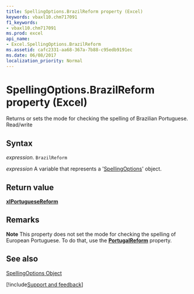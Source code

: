 ```yaml
---
title: SpellingOptions.BrazilReform property (Excel)
keywords: vbaxl10.chm717091
f1_keywords:
- vbaxl10.chm717091
ms.prod: excel
api_name:
- Excel.SpellingOptions.BrazilReform
ms.assetid: cafc2331-aa68-367a-7b88-c95edb9191ec
ms.date: 06/08/2017
localization_priority: Normal
---
```



# SpellingOptions.BrazilReform property (Excel)

Returns or sets the mode for checking the spelling of Brazilian Portuguese. Read/write


## Syntax

_expression_. `BrazilReform`

_expression_ A variable that represents a '[SpellingOptions](Excel.SpellingOptions.md)' object.


## Return value

 **[xlPortugueseReform](Excel.XlPortugueseReform.md)**


## Remarks




 **Note**  This property does not set the mode for checking the spelling of European Portuguese. To do that, use the  **[PortugalReform](Excel.SpellingOptions.PortugalReform.md)** property.


## See also


[SpellingOptions Object](Excel.SpellingOptions.md)

[!include[Support and feedback](~/includes/feedback-boilerplate.md)]